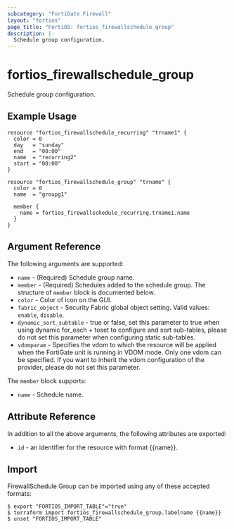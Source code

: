 ```yaml
---
subcategory: "FortiGate Firewall"
layout: "fortios"
page_title: "FortiOS: fortios_firewallschedule_group"
description: |-
  Schedule group configuration.
---
```


# fortios_firewallschedule_group
Schedule group configuration.

## Example Usage

```hcl
resource "fortios_firewallschedule_recurring" "trname1" {
  color = 0
  day   = "sunday"
  end   = "00:00"
  name  = "recurring2"
  start = "00:00"
}

resource "fortios_firewallschedule_group" "trname" {
  color = 0
  name  = "groupg1"

  member {
    name = fortios_firewallschedule_recurring.trname1.name
  }
}
```

## Argument Reference

The following arguments are supported:

* `name` - (Required) Schedule group name.
* `member` - (Required) Schedules added to the schedule group. The structure of `member` block is documented below.
* `color` - Color of icon on the GUI.
* `fabric_object` - Security Fabric global object setting. Valid values: `enable`, `disable`.
* `dynamic_sort_subtable` - true or false, set this parameter to true when using dynamic for_each + toset to configure and sort sub-tables, please do not set this parameter when configuring static sub-tables.
* `vdomparam` - Specifies the vdom to which the resource will be applied when the FortiGate unit is running in VDOM mode. Only one vdom can be specified. If you want to inherit the vdom configuration of the provider, please do not set this parameter.

The `member` block supports:

* `name` - Schedule name.


## Attribute Reference

In addition to all the above arguments, the following attributes are exported:
* `id` - an identifier for the resource with format {{name}}.

## Import

FirewallSchedule Group can be imported using any of these accepted formats:
```
$ export "FORTIOS_IMPORT_TABLE"="true"
$ terraform import fortios_firewallschedule_group.labelname {{name}}
$ unset "FORTIOS_IMPORT_TABLE"
```
